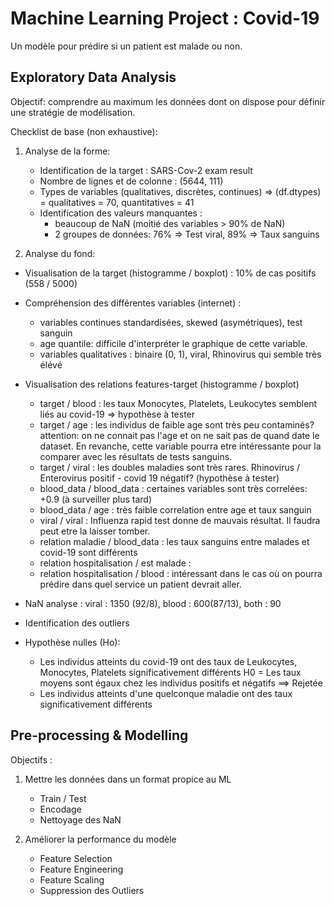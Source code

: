 # Machine Learning Project : Covid-19

Un modèle pour prédire si un patient est malade ou non.


Exploratory Data Analysis
---

Objectif: comprendre au maximum les données dont on dispose pour définir une stratégie de modélisation.

Checklist de base (non exhaustive):

1. Analyse de la forme:

    - Identification de la target : SARS-Cov-2 exam result
    - Nombre de lignes et de colonne : (5644, 111)
    - Types de variables (qualitatives, discrètes, continues) => (df.dtypes) = qualitatives = 70, quantitatives = 41
    - Identification des valeurs manquantes :
        - beaucoup de NaN (moitié des variables > 90% de NaN)
        - 2 groupes de données: 76% => Test viral, 89% => Taux sanguins

2. Analyse du fond:

- Visualisation de la target (histogramme / boxplot) : 10% de cas positifs (558 / 5000)

- Compréhension des différentes variables (internet) :
    - variables continues standardisées, skewed (asymétriques), test sanguin
    - age quantile: difficile d'interpréter le graphique de cette variable.
    - variables qualitatives : binaire (0, 1), viral, Rhinovirus qui semble très élévé

- Visualisation des relations features-target (histogramme / boxplot)
    - target / blood : les taux Monocytes, Platelets, Leukocytes semblent liés au covid-19 => hypothèse à tester
    - target / age : les individus de faible age sont très peu contaminés? attention: on ne connait pas l'age et on ne sait pas de quand date le dataset. En revanche, cette variable pourra etre intéressante pour la comparer avec les résultats de tests sanguins.
    - target / viral : les doubles maladies sont très rares. Rhinovirus / Enterovirus positif - covid 19 négatif? (hypothèse à tester)
    - blood_data / blood_data : certaines variables sont très correlées: +0.9 (à surveiller plus tard)
    - blood_data / age : très faible correlation entre age et taux sanguin
    - viral / viral : Influenza rapid test donne de mauvais résultat. Il faudra peut etre la laisser tomber.
    - relation maladie / blood_data : les taux sanguins entre malades et covid-19 sont différents
    - relation hospitalisation / est malade :
    - relation hospitalisation / blood : intéressant dans le cas où on pourra prédire dans quel service un patient devrait aller.

- NaN analyse : viral : 1350 (92/8), blood : 600(87/13), both : 90

- Identification des outliers

- Hypothèse nulles (Ho):
    - Les individus atteints du covid-19 ont des taux de Leukocytes, Monocytes, Platelets significativement différents
        H0 = Les taux moyens sont égaux chez les individus positifs et négatifs ==> Rejetée
    - Les individus atteints d'une quelconque maladie ont des taux significativement différents


Pre-processing & Modelling
---

Objectifs : 

1. Mettre les données dans un format propice au ML
    - Train / Test
    - Encodage
    - Nettoyage des NaN
    
2. Améliorer la performance du modèle
    - Feature Selection
    - Feature Engineering
    - Feature Scaling
    - Suppression des Outliers